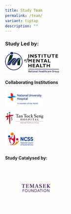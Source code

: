 ```yaml
---
title: Study Team
permalink: /team/
variant: tiptap
description: ""
---
```

<h3>Study Led by:</h3>
<p></p>
<div class="isomer-image-wrapper">
<img style="width: 35%;" height="auto" width="100%" alt="" src="/images/IMH_Harmonised_color_without_background.png">
</div>
<p></p>
<h4>Collaborating Institutions</h4>
<div class="isomer-image-wrapper">
<img style="width: 25%;" height="auto" width="100%" alt="" src="/images/NUH_Logo_CMYK_endorsement_011119.jpg">
</div>
<p></p>
<div class="isomer-image-wrapper">
<img style="width: 25%;" height="auto" width="100%" alt="" src="/images/NHG_Logo_Horizontal.png">
</div>
<p></p>
<div class="isomer-image-wrapper">
<img style="width: 20%;" height="auto" width="100%" alt="" src="/images/NCSSlogo_RGB_New.png">
</div>
<p></p>
<h4>Study Catalysed by:</h4>
<div class="isomer-image-wrapper">
<img style="width: 40%;" height="auto" width="100%" alt="" src="/images/Temasek_Foundation_logo.png">
</div>
<p></p>